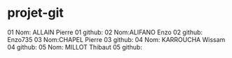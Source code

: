 # projet-git
01 Nom: ALLAIN Pierre
01 github:
02 Nom:ALIFANO Enzo
02 github: Enzo735
03 Nom:CHAPEL Pierre
03 github:
04 Nom: KARROUCHA Wissam
04 github:
05 Nom: MILLOT Thibaut
05 github:

